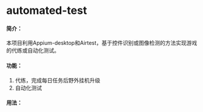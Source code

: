 # automated-test

#### 简介：

本项目利用Appium-desktop和Airtest，基于控件识别或图像检测的方法实现游戏的代练或自动化测试。

#### 功能：

1. 代练，完成每日任务后野外挂机升级
2. 自动化测试

#### 用法：